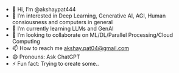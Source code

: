 - 👋 Hi, I’m @akshaypat444
- 👀 I’m interested in Deep Learning, Generative AI, AGI, Human consiousness and computers in general
- 🌱 I’m currently learning LLMs and GenAI
- 💞️ I’m looking to collaborate on ML/DL/Parallel Processing/Cloud Computing
- 📫 How to reach me akshay.pat04@gmail.com
- 😄 Pronouns: Ask ChatGPT
- ⚡ Fun fact: Trying to create some..

<!---
akshaypat444/akshaypat444 is a ✨ special ✨ repository because its `README.md` (this file) appears on your GitHub profile.
You can click the Preview link to take a look at your changes.
--->
